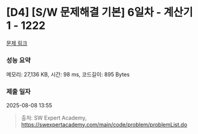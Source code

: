 # [D4] [S/W 문제해결 기본] 6일차 - 계산기1 - 1222 

[문제 링크](https://swexpertacademy.com/main/code/problem/problemDetail.do?contestProbId=AV14mbSaAEwCFAYD) 

### 성능 요약

메모리: 27,136 KB, 시간: 98 ms, 코드길이: 895 Bytes

### 제출 일자

2025-08-08 13:55



> 출처: SW Expert Academy, https://swexpertacademy.com/main/code/problem/problemList.do